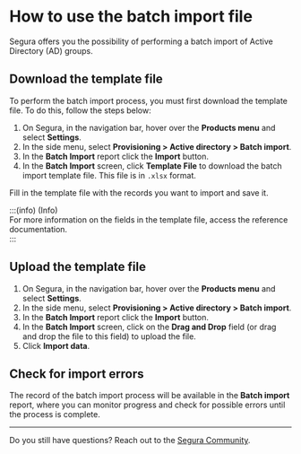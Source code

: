 # How to use the batch import file

Segura offers you the possibility of performing a batch import of Active Directory (AD) groups.

## Download the template file

To perform the batch import process, you must first download the template file. To do this, follow the steps below:

1. On Segura, in the navigation bar, hover over the **Products menu** and select **Settings**.  
2. In the side menu, select **Provisioning > Active directory > Batch import**. 
3. In the **Batch Import** report click the **Import** button.
4. In the **Batch Import** screen, click **Template File** to download the batch import template file. This file is in `.xlsx` format.

Fill in the template file with the records you want to import and save it.  

:::(info) (Info)  
For more information on the fields in the template file, access the reference documentation.  
:::

## Upload the template file

1. On Segura, in the navigation bar, hover over the **Products menu** and select **Settings**.  
2. In the side menu, select **Provisioning > Active directory > Batch import**. 
3. In the **Batch Import** report click the **Import** button.
4. In the **Batch Import** screen, click on the **Drag and Drop** field (or drag and drop the file to this field) to upload the file.
5. Click **Import data**.

## Check for import errors

The record of the batch import process will be available in the **Batch import** report, where you can monitor progress and check for possible errors until the process is complete.  

---

Do you still have questions? Reach out to the [Segura Community](https://community.Segura.io/).